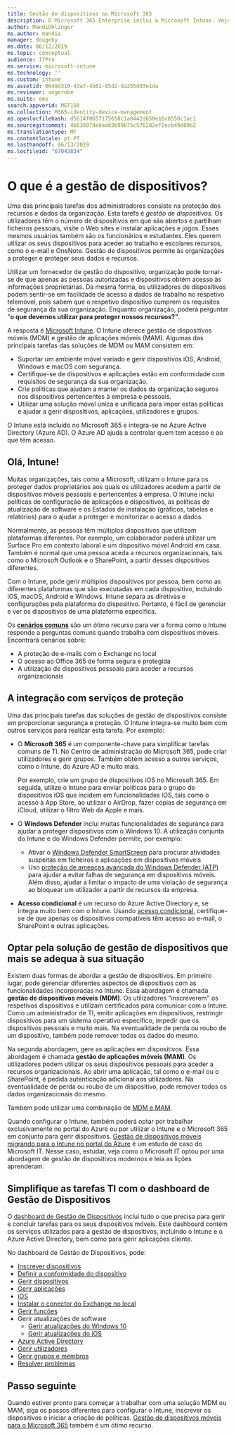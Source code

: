 ```yaml
---
title: Gestão de dispositivos no Microsoft 365
description: O Microsoft 365 Enterprise inclui o Microsoft Intune. Veja como o Intune proporciona a gestão de dispositivos móveis e gestão de aplicações móveis para a sua organização. Cenários comuns de ler e utilizar o Intune para implementar o Microsoft 365 no seu ambiente.
author: MandiOhlinger
ms.author: mandia
manager: dougeby
ms.date: 06/12/2019
ms.topic: conceptual
audience: ITPro
ms.service: microsoft-intune
ms.technology: ''
ms.custom: intune
ms.assetid: 0649d310-43a7-4b01-85d2-da255d03e1da
ms.reviewer: angerobe
ms.suite: ems
search.appverid: MET150
ms.collection: M365-identity-device-management
ms.openlocfilehash: d5614f0657175658c1a8442d650e16c8550c1ac1
ms.sourcegitcommit: 4b83697de8add3b90675c576202ef2ecb49d80b2
ms.translationtype: MT
ms.contentlocale: pt-PT
ms.lasthandoff: 06/13/2019
ms.locfileid: "67043834"
---
```

# <a name="what-is-device-management"></a>O que é a gestão de dispositivos? 

Uma das principais tarefas dos administradores consiste na proteção dos recursos e dados da organização. Esta tarefa é *gestão de dispositivos*. Os utilizadores têm o número de dispositivos em que são abertos e partilham ficheiros pessoais, visite o Web sites e instalar aplicações e jogos. Esses mesmos usuários também são os funcionários e estudantes. Eles querem utilizar os seus dispositivos para aceder ao trabalho e escolares recursos, como o e-mail e OneNote. Gestão de dispositivos permite às organizações a proteger e proteger seus dados e recursos. 

Utilizar um fornecedor de gestão do dispositivo, organização pode tornar-se de que apenas as pessoas autorizadas e dispositivos obtém acesso às informações proprietárias. Da mesma forma, os utilizadores de dispositivos podem sentir-se em facilidade de acesso a dados de trabalho no respetivo telemóvel, pois sabem que o respetivo dispositivo cumprem os requisitos de segurança da sua organização. Enquanto organização, poderá perguntar "**o que devemos utilizar para proteger nossos recursos?"**.

A resposta é [Microsoft Intune](https://docs.microsoft.com/intune/introduction-intune). O Intune oferece gestão de dispositivos móveis (MDM) e gestão de aplicações móveis (MAM). Algumas das principais tarefas das soluções de MDM ou MAM consistem em:

- Suportar um ambiente móvel variado e gerir dispositivos iOS, Android, Windows e macOS com segurança.
- Certifique-se de dispositivos e aplicações estão em conformidade com requisitos de segurança da sua organização.
- Crie políticas que ajudam a manter os dados da organização seguros nos dispositivos pertencentes à empresa e pessoais.
- Utilizar uma solução móvel única e unificada para impor estas políticas e ajudar a gerir dispositivos, aplicações, utilizadores e grupos.

O Intune está incluído no Microsoft 365 e integra-se no Azure Active Directory (Azure AD). O Azure AD ajuda a controlar quem tem acesso e ao que têm acesso.

## <a name="hello-intune"></a>Olá, Intune!
Muitas organizações, tais como a Microsoft, utilizam o Intune para os proteger dados proprietários aos quais os utilizadores acedem a partir de dispositivos móveis pessoais e pertencentes à empresa. O Intune inclui políticas de configuração de aplicações e dispositivos, as políticas de atualização de software e os Estados de instalação (gráficos, tabelas e relatórios) para o ajudar a proteger e monitorizar o acesso a dados.

Normalmente, as pessoas têm múltiplos dispositivos que utilizam plataformas diferentes. Por exemplo, um colaborador poderá utilizar um Surface Pro em contexto laboral e um dispositivo móvel Android em casa. Também é normal que uma pessoa aceda a recursos organizacionais, tais como o Microsoft Outlook e o SharePoint, a partir desses dispositivos diferentes.

Com o Intune, pode gerir múltiplos dispositivos por pessoa, bem como as diferentes plataformas que são executadas em cada dispositivo, incluindo iOS, macOS, Android e Windows. Intune separa as diretivas e configurações pela plataforma do dispositivo. Portanto, é fácil de gerenciar e ver os dispositivos de uma plataforma específica.

Os **[cenários comuns](https://docs.microsoft.com/intune/common-scenarios)** são um ótimo recurso para ver a forma como o Intune responde a perguntas comuns quando trabalha com dispositivos móveis. Encontrará cenários sobre:  
- A proteção de e-mails com o Exchange no local
- O acesso ao Office 365 de forma segura e protegida
- A utilização de dispositivos pessoais para aceder a recursos organizacionais

## <a name="integration-with-secure-and-protect-services"></a>A integração com serviços de proteção
Uma das principais tarefas das soluções de gestão de dispositivos consiste em proporcionar segurança e proteção. O Intune integra-se muito bem com outros serviços para realizar esta tarefa. Por exemplo:

- O **Microsoft 365** é um componente-chave para simplificar tarefas comuns de TI. No Centro de administração do Microsoft 365, pode criar utilizadores e gerir grupos. Também obtém acesso a outros serviços, como o Intune, do Azure AD e muito mais. 

  Por exemplo, crie um grupo de dispositivos iOS no Microsoft 365. Em seguida, utilize o Intune para enviar políticas para o grupo de dispositivos iOS que incidem em funcionalidades iOS, tais como o acesso à App Store, ao utilizar o AirDrop, fazer cópias de segurança em iCloud, utilizar o filtro Web da Apple e mais.

- O **Windows Defender** inclui muitas funcionalidades de segurança para ajudar a proteger dispositivos com o Windows 10. A utilização conjunta do Intune e do Windows Defender permite, por exemplo: 

    - Ativar o [Windows Defender SmartScreen](https://docs.microsoft.com/intune/endpoint-protection-windows-10) para procurar atividades suspeitas em ficheiros e aplicações em dispositivos móveis 
    - Uso [proteção de ameaças avançada do Windows Defender (ATP)](https://docs.microsoft.com/intune/advanced-threat-protection) para ajudar a evitar falhas de segurança em dispositivos móveis. Além disso, ajudar a limitar o impacto de uma violação de segurança ao bloquear um utilizador a partir de recursos da empresa.

- **Acesso condicional** é um recurso do Azure Active Directory e, se integra muito bem com o Intune. Usando [acesso condicional](https://docs.microsoft.com/intune/conditional-access), certifique-se de que apenas os dispositivos compatíveis têm acesso ao e-mail, o SharePoint e outras aplicações. 

## <a name="choose-the-device-management-solution-thats-right-for-you"></a>Optar pela solução de gestão de dispositivos que mais se adequa à sua situação

Existem duas formas de abordar a gestão de dispositivos. Em primeiro lugar, pode gerenciar diferentes aspectos de dispositivos com as funcionalidades incorporadas no Intune. Essa abordagem é chamada **gestão de dispositivos móveis (MDM)**. Os utilizadores "inscreverem" os respetivos dispositivos e utilizam certificados para comunicar com o Intune. Como um administrador de TI, emitir aplicações em dispositivos, restringir dispositivos para um sistema operativo específico, impedir que os dispositivos pessoais e muito mais. Na eventualidade de perda ou roubo de um dispositivo, também pode remover todos os dados do mesmo. 

Na segunda abordagem, gere as aplicações em dispositivos. Essa abordagem é chamada **gestão de aplicações móveis (MAM)**. Os utilizadores podem utilizar os seus dispositivos pessoais para aceder a recursos organizacionais. Ao abrir uma aplicação, tal como o e-mail ou o SharePoint, é pedida autenticação adicional aos utilizadores. Na eventualidade de perda ou roubo de um dispositivo, pode remover todos os dados organizacionais do mesmo. 

Também pode utilizar uma combinação de [MDM e MAM](https://docs.microsoft.com/intune/byod-technology-decisions).

Quando configurar o Intune, também poderá optar por trabalhar exclusivamente no portal do Azure ou por utilizar o Intune e o Microsoft 365 em conjunto para gerir dispositivos. [Gestão de dispositivos móveis migrando para o Intune no portal do Azure](https://www.microsoft.com/itshowcase/Article/Content/1042/Migrating-mobile-device-management-to-Intune-in-the-Azure-portal) é um estudo de caso do Microsoft IT. Nesse caso, estudar, veja como o Microsoft IT optou por uma abordagem de gestão de dispositivos modernos e leia as lições aprenderam.

## <a name="simplify-it-tasks-using-the-device-management-dashboard"></a>Simplifique as tarefas TI com o dashboard de Gestão de Dispositivos

O [dashboard de Gestão de Dispositivos](https://devicemanagement.portal.azure.com/) inclui tudo o que precisa para gerir e concluir tarefas para os seus dispositivos móveis. Este dashboard contém os serviços utilizados para a gestão de dispositivos, incluindo o Intune e o Azure Active Directory, bem como para gerir aplicações cliente. 

No dashboard de Gestão de Dispositivos, pode:

- [Inscrever dispositivos](https://docs.microsoft.com/intune/device-enrollment)
- [Definir a conformidade do dispositivo](https://docs.microsoft.com/intune/device-compliance-get-started)
- [Gerir dispositivos](https://docs.microsoft.com/intune/device-management)
- [Gerir aplicações](https://docs.microsoft.com/intune/app-management)  
- [ iOS](https://docs.microsoft.com/intune/vpp-ebooks-ios)  
- [Instalar o conector do Exchange no local](https://docs.microsoft.com/intune/exchange-connector-install)  
- [Gerir funções](https://docs.microsoft.com/intune/role-based-access-control)  
- Gerir atualizações de software
  - [Gerir atualizações do Windows 10](https://docs.microsoft.com/intune/windows-update-for-business-configure)  
  - [Gerir atualizações do iOS](https://docs.microsoft.com/intune/software-updates-ios)  
- [Azure Active Directory](https://docs.microsoft.com/azure/active-directory)  
- [Gerir utilizadores](https://docs.microsoft.com/azure/active-directory/fundamentals/add-users-azure-active-directory)
- [Gerir grupos e membros](https://docs.microsoft.com/azure/active-directory/fundamentals/active-directory-manage-groups)
- [Resolver problemas](https://docs.microsoft.com/intune/help-desk-operators)

## <a name="next-step"></a>Passo seguinte
Quando estiver pronto para começar a trabalhar com uma solução MDM ou MAM, siga os passos diferentes para configurar o Intune, inscrever os dispositivos e iniciar a criação de políticas. [Gestão de dispositivos móveis para o Microsoft 365](https://docs.microsoft.com/microsoft-365/enterprise/mobility-infrastructure) também é um ótimo recurso.

